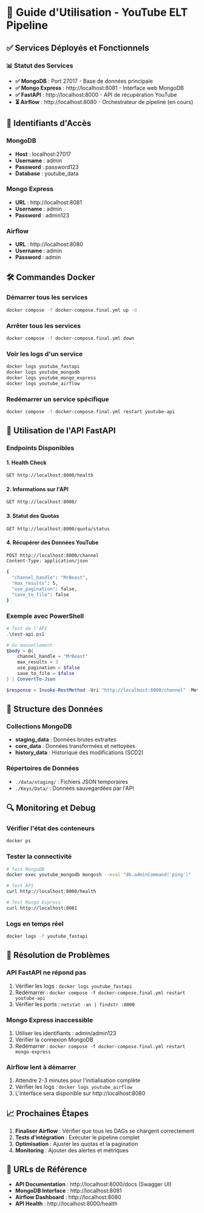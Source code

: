 # 🚀 Guide d'Utilisation - YouTube ELT Pipeline

## ✅ Services Déployés et Fonctionnels

### 📊 Statut des Services
- **✅ MongoDB** : Port 27017 - Base de données principale
- **✅ Mongo Express** : http://localhost:8081 - Interface web MongoDB
- **✅ FastAPI** : http://localhost:8000 - API de récupération YouTube
- **⏳ Airflow** : http://localhost:8080 - Orchestrateur de pipeline (en cours)

## 🔐 Identifiants d'Accès

### MongoDB
- **Host** : localhost:27017
- **Username** : admin
- **Password** : password123
- **Database** : youtube_data

### Mongo Express
- **URL** : http://localhost:8081
- **Username** : admin
- **Password** : admin123

### Airflow
- **URL** : http://localhost:8080
- **Username** : admin
- **Password** : admin

## 🛠️ Commandes Docker

### Démarrer tous les services
```bash
docker compose -f docker-compose.final.yml up -d
```

### Arrêter tous les services
```bash
docker compose -f docker-compose.final.yml down
```

### Voir les logs d'un service
```bash
docker logs youtube_fastapi
docker logs youtube_mongodb
docker logs youtube_mongo_express
docker logs youtube_airflow
```

### Redémarrer un service spécifique
```bash
docker compose -f docker-compose.final.yml restart youtube-api
```

## 🔧 Utilisation de l'API FastAPI

### Endpoints Disponibles

#### 1. Health Check
```bash
GET http://localhost:8000/health
```

#### 2. Informations sur l'API
```bash
GET http://localhost:8000/
```

#### 3. Statut des Quotas
```bash
GET http://localhost:8000/quota/status
```

#### 4. Récupérer des Données YouTube
```bash
POST http://localhost:8000/channel
Content-Type: application/json

{
  "channel_handle": "MrBeast",
  "max_results": 5,
  "use_pagination": false,
  "save_to_file": false
}
```

### Exemple avec PowerShell
```powershell
# Test de l'API
.\test-api.ps1

# Ou manuellement
$body = @{
    channel_handle = "MrBeast"
    max_results = 3
    use_pagination = $false
    save_to_file = $false
} | ConvertTo-Json

$response = Invoke-RestMethod -Uri "http://localhost:8000/channel" -Method Post -Body $body -ContentType "application/json"
```

## 📁 Structure des Données

### Collections MongoDB
- **staging_data** : Données brutes extraites
- **core_data** : Données transformées et nettoyées
- **history_data** : Historique des modifications (SCD2)

### Répertoires de Données
- `./data/staging/` : Fichiers JSON temporaires
- `./Keys/Data/` : Données sauvegardées par l'API

## 🔍 Monitoring et Debug

### Vérifier l'état des conteneurs
```bash
docker ps
```

### Tester la connectivité
```bash
# Test MongoDB
docker exec youtube_mongodb mongosh --eval "db.adminCommand('ping')"

# Test API
curl http://localhost:8000/health

# Test Mongo Express
curl http://localhost:8081
```

### Logs en temps réel
```bash
docker logs -f youtube_fastapi
```

## 🚨 Résolution de Problèmes

### API FastAPI ne répond pas
1. Vérifier les logs : `docker logs youtube_fastapi`
2. Redémarrer : `docker compose -f docker-compose.final.yml restart youtube-api`
3. Vérifier les ports : `netstat -an | findstr :8000`

### Mongo Express inaccessible
1. Utiliser les identifiants : admin/admin123
2. Vérifier la connexion MongoDB
3. Redémarrer : `docker compose -f docker-compose.final.yml restart mongo-express`

### Airflow lent à démarrer
1. Attendre 2-3 minutes pour l'initialisation complète
2. Vérifier les logs : `docker logs youtube_airflow`
3. L'interface sera disponible sur http://localhost:8080

## 📈 Prochaines Étapes

1. **Finaliser Airflow** : Vérifier que tous les DAGs se chargent correctement
2. **Tests d'intégration** : Exécuter le pipeline complet
3. **Optimisation** : Ajuster les quotas et la pagination
4. **Monitoring** : Ajouter des alertes et métriques

## 🎯 URLs de Référence

- **API Documentation** : http://localhost:8000/docs (Swagger UI)
- **MongoDB Interface** : http://localhost:8081
- **Airflow Dashboard** : http://localhost:8080
- **API Health** : http://localhost:8000/health
